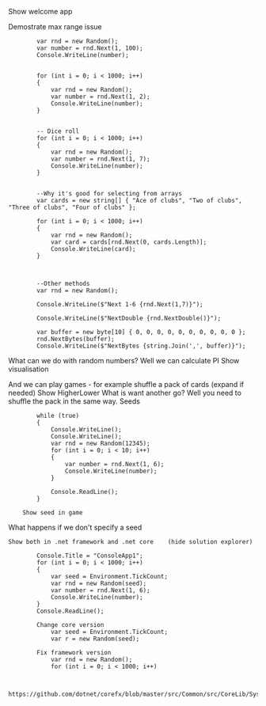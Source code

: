
Show welcome app


Demostrate max range issue

            var rnd = new Random();
            var number = rnd.Next(1, 100);
            Console.WriteLine(number);


            for (int i = 0; i < 1000; i++)
            {
                var rnd = new Random();
                var number = rnd.Next(1, 2);
                Console.WriteLine(number);
            }


            -- Dice roll
            for (int i = 0; i < 1000; i++)
            {
                var rnd = new Random();
                var number = rnd.Next(1, 7);
                Console.WriteLine(number);
            }


            --Why it's good for selecting from arrays
            var cards = new string[] { "Ace of clubs", "Two of clubs", "Three of clubs", "Four of clubs" };

            for (int i = 0; i < 1000; i++)
            {
                var rnd = new Random();
                var card = cards[rnd.Next(0, cards.Length)];
                Console.WriteLine(card);
            }



            --Other methods
            var rnd = new Random();

            Console.WriteLine($"Next 1-6 {rnd.Next(1,7)}");

            Console.WriteLine($"NextDouble {rnd.NextDouble()}");

            var buffer = new byte[10] { 0, 0, 0, 0, 0, 0, 0, 0, 0, 0 };
            rnd.NextBytes(buffer);
            Console.WriteLine($"NextBytes {string.Join(',', buffer)}");


What can we do with random numbers?
    Well we can calculate PI
    Show visualisation

And we can play games - for example shuffle a pack of cards  (expand if needed)
    Show HigherLower
    What is want another go?  Well you need to shuffle the pack in the same way.
    Seeds

            while (true)
            {
                Console.WriteLine();
                Console.WriteLine();
                var rnd = new Random(12345);
                for (int i = 0; i < 10; i++)
                {
                    var number = rnd.Next(1, 6);
                    Console.WriteLine(number);
                }

                Console.ReadLine();
            }    

        Show seed in game


What happens if we don't specify a seed

    Show both in .net framework and .net core    (hide solution explorer)

            Console.Title = "ConsoleApp1";
            for (int i = 0; i < 1000; i++)
            {
                var seed = Environment.TickCount;
                var rnd = new Random(seed);
                var number = rnd.Next(1, 6);
                Console.WriteLine(number);
            }
            Console.ReadLine();

            Change core version
                var seed = Environment.TickCount;
                var r = new Random(seed);
            
            Fix framework version
                var rnd = new Random();
                for (int i = 0; i < 1000; i++)


            https://github.com/dotnet/corefx/blob/master/src/Common/src/CoreLib/System/Random.cs#L126

